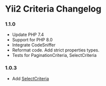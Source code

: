 # Yii2 Criteria Changelog

### 1.1.0
- Update PHP 7.4
- Support for PHP 8.0
- Integrate CodeSniffer
- Reformat code. Add strict properties types.
- Tests for PaginationCriteria, SelectCriteria

### 1.0.3
- Add [SelectCriteria](./src/SelectCriteria.php)